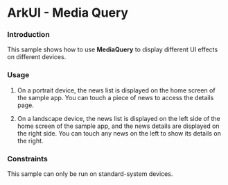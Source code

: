 # ArkUI - Media Query

### Introduction

 This sample shows how to use **MediaQuery** to display different UI effects on different devices.

### Usage

1. On a portrait device, the news list is displayed on the home screen of the sample app. You can touch a piece of news to access the details page.

2. On a landscape device, the news list is displayed on the left side of the home screen of the sample app, and the news details are displayed on the right side. You can touch any news on the left to show its details on the right.

### Constraints

This sample can only be run on standard-system devices.
